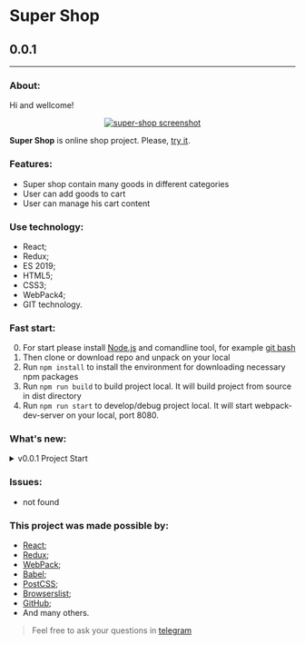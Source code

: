 # Super Shop
## 0.0.1
---
  
### About:

Hi and wellcome! 

<div align="center">

[![super-shop screenshot](https://https://avatars.mds.yandex.net/get-pdb/2754760/d505e9f3-ff47-4a19-842e-d89ab52dfae9/s1200 "github.io/super-shop")](https://frontandrew.github.io/super-shop/)
  
</div>

__Super Shop__ is online shop project. Please, [try it](https://frontandrew.github.io/super-shop/).

### Features:

- Super shop contain many goods in different categories
- User can add goods to cart
- User can manage his cart content

### Use technology:

- React;
- Redux;
- ES 2019;
- HTML5;
- CSS3;
- WebPack4;
- GIT technology.

### Fast start:

0. For start please install [Node.js](https://nodejs.org/en/) and comandline tool, for example [git bash](https://git-scm.com/downloads)
1. Then clone or download repo and unpack on your local
2. Run `npm install` to install the environment for downloading necessary npm packages
3. Run `npm run build` to build project local. It will build project from source in dist directory
4. Run `npm run start` to develop/debug project local. It will start webpack-dev-server on your local, port 8080.

### What's new:

<details>
    <summary>v0.0.1 Project Start</summary>
    <li>Infrastructure setup</li>
</details>

### Issues:

- not found

### This project was made possible by:

* [React](https://reactjs.org);
* [Redux](https://redux.js.org/);
* [WebPack](https://webpack.js.org);
* [Babel](https://babeljs.io);
* [PostCSS](https://vk.com/postcss);
* [Browserslist](https://github.com/browserslist/browserslist);
* [GitHub](http://github.com);
* And many others.

> Feel free to ask your questions in [telegram](https://t.me/frontandrew)